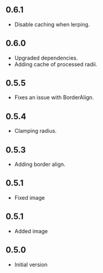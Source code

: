 ## 0.6.1

* Disable caching when lerping.

## 0.6.0

* Upgraded dependencies.
* Adding cache of processed radii.

## 0.5.5

* Fixes an issue with BorderAlign.

## 0.5.4

* Clamping radius.

## 0.5.3

* Adding border align.

## 0.5.1

* Fixed image

## 0.5.1

* Added image

## 0.5.0

* Initial version

